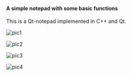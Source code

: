 #### A simple notepad with some basic functions

This is a Qt-notepad implemented in C++ and Qt.

![pic1](/Users/myfile/Desktop/QTproject/QtNotepad/img/pic1.png)

![pic2](/Users/myfile/Desktop/QTproject/QtNotepad/img/pic2.png)

![pic3](/Users/myfile/Desktop/QTproject/QtNotepad/img/pic3.png)

![pic4](/Users/myfile/Desktop/QTproject/QtNotepad/img/pic4.png)
